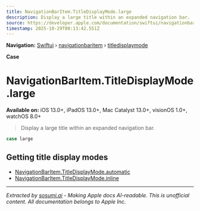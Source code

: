 ```yaml
---
title: NavigationBarItem.TitleDisplayMode.large
description: Display a large title within an expanded navigation bar.
source: https://developer.apple.com/documentation/swiftui/navigationbaritem/titledisplaymode/large
timestamp: 2025-10-29T00:13:42.551Z
---
```


**Navigation:** [Swiftui](/documentation/swiftui) › [navigationbaritem](/documentation/swiftui/navigationbaritem) › [titledisplaymode](/documentation/swiftui/navigationbaritem/titledisplaymode)

**Case**

# NavigationBarItem.TitleDisplayMode.large

**Available on:** iOS 13.0+, iPadOS 13.0+, Mac Catalyst 13.0+, visionOS 1.0+, watchOS 8.0+

> Display a large title within an expanded navigation bar.

```swift
case large
```

## Getting title display modes

- [NavigationBarItem.TitleDisplayMode.automatic](/documentation/swiftui/navigationbaritem/titledisplaymode/automatic)
- [NavigationBarItem.TitleDisplayMode.inline](/documentation/swiftui/navigationbaritem/titledisplaymode/inline)

---

*Extracted by [sosumi.ai](https://sosumi.ai) - Making Apple docs AI-readable.*
*This is unofficial content. All documentation belongs to Apple Inc.*
